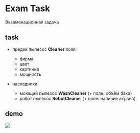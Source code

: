 # Exam Task
Экзаменационная задача

## task
* предок пылесос **Cleaner** поля:
	* фирма
	* цвет 
	* картинка
	* мощность 

* наследники:
	* моющий пылесос **WashCleaner** (+ поле: объём бака)
	* робот пылесос **RobotCleaner** (+ поле: наличие экрана)

## demo
<img src="http://res.cloudinary.com/dzsjwgjii/image/upload/v1486815360/javas3exam.png">